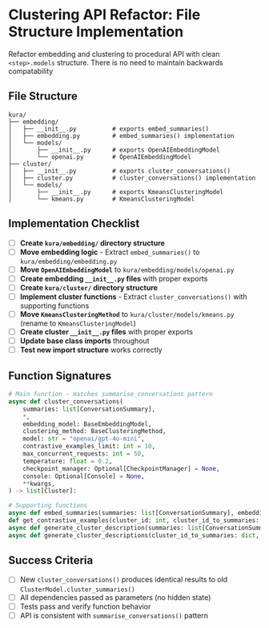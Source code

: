 # Clustering API Refactor: File Structure Implementation

Refactor embedding and clustering to procedural API with clean `<step>.models` structure. There is no need to maintain backwards compatability

## File Structure

```
kura/
├── embedding/
│   ├── __init__.py          # exports embed_summaries()
│   ├── embedding.py         # embed_summaries() implementation
│   └── models/
│       ├── __init__.py      # exports OpenAIEmbeddingModel
│       └── openai.py        # OpenAIEmbeddingModel
├── cluster/
│   ├── __init__.py          # exports cluster_conversations()
│   ├── cluster.py           # cluster_conversations() implementation
│   └── models/
│       ├── __init__.py      # exports KmeansClusteringModel
│       └── kmeans.py        # KmeansClusteringModel
```

## Implementation Checklist

- [ ] **Create `kura/embedding/` directory structure**
- [ ] **Move embedding logic** - Extract `embed_summaries()` to `kura/embedding/embedding.py`
- [ ] **Move `OpenAIEmbeddingModel`** to `kura/embedding/models/openai.py`
- [ ] **Create embedding `__init__.py` files** with proper exports
- [ ] **Create `kura/cluster/` directory structure**
- [ ] **Implement cluster functions** - Extract `cluster_conversations()` with supporting functions
- [ ] **Move `KmeansClusteringMethod`** to `kura/cluster/models/kmeans.py` (rename to `KmeansClusteringModel`)
- [ ] **Create cluster `__init__.py` files** with proper exports
- [ ] **Update base class imports** throughout
- [ ] **Test new import structure** works correctly

## Function Signatures

```python
# Main function - matches summarise_conversations pattern
async def cluster_conversations(
    summaries: list[ConversationSummary],
    *,
    embedding_model: BaseEmbeddingModel,
    clustering_method: BaseClusteringMethod,
    model: str = "openai/gpt-4o-mini",
    contrastive_examples_limit: int = 10,
    max_concurrent_requests: int = 50,
    temperature: float = 0.2,
    checkpoint_manager: Optional[CheckpointManager] = None,
    console: Optional[Console] = None,
    **kwargs,
) -> list[Cluster]:

# Supporting functions
async def embed_summaries(summaries: list[ConversationSummary], embedding_model: BaseEmbeddingModel) -> list[dict[str, Any]]:
def get_contrastive_examples(cluster_id: int, cluster_id_to_summaries: dict, limit: int = 10) -> list[ConversationSummary]:
async def generate_cluster_description(summaries: list[ConversationSummary], contrastive_examples: list[ConversationSummary], model: str, temperature: float = 0.2) -> Cluster:
async def generate_cluster_descriptions(cluster_id_to_summaries: dict, model: str, contrastive_examples_limit: int = 10, max_concurrent_requests: int = 50, temperature: float = 0.2, console: Optional[Console] = None) -> list[Cluster]:
```

## Success Criteria

- [ ] New `cluster_conversations()` produces identical results to old `ClusterModel.cluster_summaries()`
- [ ] All dependencies passed as parameters (no hidden state)
- [ ] Tests pass and verify function behavior
- [ ] API is consistent with `summarise_conversations()` pattern
